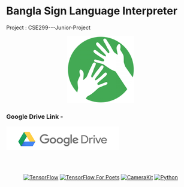 # Bangla Sign Language Interpreter 
Project : CSE299---Junior-Project
<p align="center">
    <a href="https://github.com/niyazed/Bangla_SignLanguage-CSE299" target="_blank">
        <img alt='Bangla Sign Language' src='repo/bsl-180.png' />
    </a>
    <br>
    <h3>Google Drive Link -</h3>
    <a href="https://drive.google.com/file/d/1uGpZy1fZyF2xbpuoV6j05MuW0A5SLqpd/view" target="_blank">
        <img alt='Google Drive' src='repo/google-drive.png'/>
    </a>
</p>
<br><br>
<p align="center">
    <a href="https://www.tensorflow.org/get_started"><img src="https://img.shields.io/badge/TensorFlow-v1.7.0-orange.svg?longCache=true&style=flat-square" alt="TensorFlow"></a>
    <a href="https://codelabs.developers.google.com/codelabs/tensorflow-for-poets/#0"><img src="https://img.shields.io/badge/CodeLab-tof-blue.svg?longCache=true&style=flat-square" alt="TensorFlow For Poets"></a>
    <a href="https://docs.camerakit.website/#/"><img src="https://img.shields.io/badge/CameraKit-v0.13.1-lightgrey.svg?longCache=true&style=flat-square" alt="CameraKit"></a>
    <a href="https://www.python.org/downloads/release/python-360/"><img src="https://img.shields.io/badge/python-v3.6-brightgreen.svg?longCache=true&style=flat-square" alt="Python"></a>
    
    


    
       
</p>

